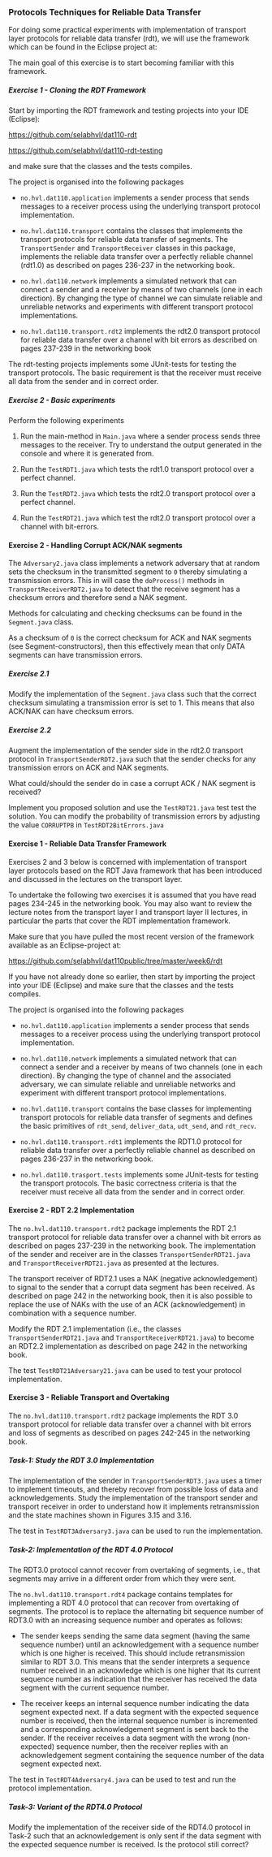 ### Protocols Techniques for Reliable Data Transfer

For doing some practical experiments with implementation of transport layer protocols for reliable data transfer (rdt), we will use the framework which can be found in the Eclipse project at:

The main goal of this exercise is to start becoming familiar with this framework.

##### Exercise 1 - Cloning the RDT Framework

Start by importing the RDT framework and testing projects into your IDE (Eclipse):

https://github.com/selabhvl/dat110-rdt

https://github.com/selabhvl/dat110-rdt-testing

and make sure that the classes and the tests compiles.

The project is organised into the following packages

- `no.hvl.dat110.application` implements a sender process that sends messages to a receiver process using the underlying transport protocol implementation.

- `no.hvl.dat110.transport` contains the classes that implements the transport protocols for reliable data transfer of segments. The `TransportSender` and `TransportReceiver` classes in this package, implements the reliable data transfer over a perfectly reliable channel (rdt1.0) as described on pages 236-237 in the networking book.

- `no.hvl.dat110.network` implements a simulated network that can connect a sender and a receiver by means of two channels (one in each direction). By changing the type of channel we can simulate reliable and unreliable networks and experiments with different transport protocol implementations.

- `no.hvl.dat110.transport.rdt2` implements the rdt2.0 transport protocol for reliable data transfer over a channel with bit errors as described on pages 237-239 in the networking book

The rdt-testing projects implements some JUnit-tests for testing the transport protocols. The basic requirement is that the receiver must receive all data from the sender and in correct order.

##### Exercise 2 - Basic experiments

Perform the following experiments

1. Run the main-method in `Main.java` where a sender process sends three messages to the receiver. Try to understand the output generated in the console and where it is generated from.

2. Run the `TestRDT1.java` which tests the rdt1.0 transport protocol over a perfect channel.

3. Run the `TestRDT2.java` which tests the rdt2.0 transport protocol over a perfect channel.

4. Run the `TestRDT21.java` which test the rdt2.0 transport protocol over a channel with bit-errors.

#### Exercise 2 - Handling Corrupt ACK/NAK segments

The `Adversary2.java` class implements a network adversary that at random sets the checksum in the transmitted segment to `0` thereby simulating a transmission errors. This in will case the `doProcess()` methods in `TransportReceiverRDT2.java` to detect that the receive segment has a checksum errors and therefore send a NAK segment.

Methods for calculating and checking checksums can be found in the `Segment.java` class.

As a checksum of `0` is the correct checksum for ACK and NAK segments (see Segment-constructors), then this effectively mean that only DATA segments can have transmission errors.

##### Exercise 2.1

Modify the implementation of the `Segment.java` class such that the correct checksum simulating a transmission error is set to 1. This means that also ACK/NAK can have checksum errors.

##### Exercise 2.2

Augment the implementation of the sender side in the rdt2.0 transport protocol in `TransportSenderRDT2.java` such that the sender checks for any transmission errors on ACK and NAK segments.

What could/should the sender do in case a corrupt ACK / NAK segment is received?

Implement you proposed solution and use the `TestRDT21.java` test test the solution. You can modify the probability of transmission errors by adjusting the value `CORRUPTPB` in `TestRDT2BitErrors.java`

#### Exercise 1 - Reliable Data Transfer Framework

Exercises 2 and 3 below is concerned with implementation of transport layer protocols based on the RDT Java framework that has been introduced and discussed in the lectures on the transport layer.

To undertake the following two exercises it is assumed that you have read pages 234-245 in the networking book. You may also want to review the lecture notes from the transport layer I and transport layer II lectures, in particular the parts that cover the RDT implementation framework.

Make sure that you have pulled the most recent version of the framework available as an Eclipse-project at:

https://github.com/selabhvl/dat110public/tree/master/week6/rdt

If you have not already done so earlier, then start by importing the project into your IDE (Eclipse) and make sure that the classes and the tests compiles.

The project is organised into the following packages

- `no.hvl.dat110.application` implements a sender process that sends messages to a receiver process using the underlying transport protocol implementation.

- `no.hvl.dat110.network` implements a simulated network that can connect a sender and a receiver by means of two channels (one in each direction). By changing the type of channel and the associated adversary, we can simulate reliable and unreliable networks and experiment with different transport protocol implementations.

- `no.hvl.dat110.transport` contains the base classes for implementing transport protocols for reliable data transfer of segments and defines the basic primitives of `rdt_send`, `deliver_data`, `udt_send`, and `rdt_recv`.

- `no.hvl.dat110.transport.rdt1` implements the RDT1.0 protocol for reliable data transfer over a perfectly reliable channel as described on pages 236-237 in the networking book.

- `no.hvl.dat110.trasport.tests` implements some JUnit-tests for testing the transport protocols. The basic correctness criteria is that the receiver must receive all data from the sender and in correct order.

#### Exercise 2 - RDT 2.2 Implementation

The  `no.hvl.dat110.transport.rdt2` package  implements the RDT 2.1 transport protocol for reliable data transfer over a channel with bit errors as described on pages 237-239 in the networking book. The implementation of the sender and receiver are in the classes `TransportSenderRDT21.java` and `TransportReceiverRDT21.java` as presented at the lectures.

The transport receiver of RDT2.1 uses a NAK (negative acknowledgement) to signal to the sender that a corrupt data segment has been received. As described on page 242 in the networking book, then it is also possible to replace the use of NAKs with the use of an ACK (acknowledgement) in combination with a sequence number.

Modify the RDT 2.1 implementation (i.e., the classes `TransportSenderRDT21.java` and `TransportReceiverRDT21.java`) to become an RDT2.2 implementation as described on page 242 in the networking book.

The test `TestRDT21Adversary21.java` can be used to test your protocol implementation.

#### Exercise 3 - Reliable Transport and Overtaking

The  `no.hvl.dat110.transport.rdt2` package implements the RDT 3.0 transport protocol for reliable data transfer over a channel with bit errors and loss of segments as described on pages 242-245 in the networking book.

##### Task-1: Study the RDT 3.0 Implementation

The implementation of the sender in `TransportSenderRDT3.java` uses a timer to implement timeouts, and thereby recover from possible loss of data and acknowledgements. Study the implementation of the transport sender and transport receiver in order to understand how it implements retransmission and the state machines shown in Figures 3.15 and 3.16.

The test in `TestRDT3Adversary3.java` can be used to run the implementation.  

##### Task-2: Implementation of the RDT 4.0 Protocol

The RDT3.0 protocol cannot recover from overtaking of segments, i.e., that segments may arrive in a different order from which they were sent.

The `no.hvl.dat110.transport.rdt4` package contains templates for implementing a RDT 4.0 protocol that can recover from overtaking of segments. The protocol is to replace the alternating bit sequence number of RDT3.0 with an increasing sequence number and operates as follows:

- The sender keeps sending the same data segment (having the same sequence number) until an acknowledgement with a sequence number which is one higher is received. This should include retransmission similar to RDT 3.0. This means that the sender interprets a sequence number received in an acknowledge which is one higher that its current sequence number as indication that the receiver has received the data segment with the current sequence number.

- The receiver keeps an internal sequence number indicating the data segment expected next. If a data segment with the expected sequence number is received, then the internal sequence number is incremented and a corresponding acknowledgement segment is sent back to the sender. If the receiver receives a data segment with the wrong (non-expected) sequence number, then the receiver replies with an acknowledgement segment containing the sequence number of the data segment expected next.

The test in `TestRDT4Adversary4.java` can be used to test and run the protocol implementation.

##### Task-3: Variant of the RDT4.0 Protocol

Modify the implementation of the receiver side of the RDT4.0 protocol in Task-2 such that an acknowledgement is only sent if the data segment with the expected sequence number is received. Is the protocol still correct?
